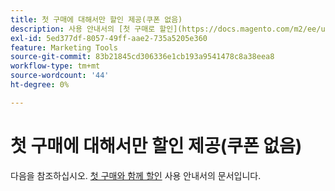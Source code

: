 ```yaml
---
title: 첫 구매에 대해서만 할인 제공(쿠폰 없음)
description: 사용 안내서의 [첫 구매로 할인](https://docs.magento.com/m2/ee/user_guide/marketing/price-rule-discount-first-purchase.html) 문서를 참조하십시오.
exl-id: 5ed377df-8057-49ff-aae2-735a5205e360
feature: Marketing Tools
source-git-commit: 83b21845cd306336e1cb193a9541478c8a38eea8
workflow-type: tm+mt
source-wordcount: '44'
ht-degree: 0%

---
```


# 첫 구매에 대해서만 할인 제공(쿠폰 없음)

다음을 참조하십시오. [첫 구매와 함께 할인](https://docs.magento.com/m2/ee/user_guide/marketing/price-rule-discount-first-purchase.html) 사용 안내서의 문서입니다.
